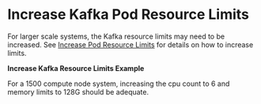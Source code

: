 # Increase Kafka Pod Resource Limits

For larger scale systems, the Kafka resource limits may need to be increased. See [Increase Pod Resource Limits](Increase_Pod_Resource_Limits.md) for details on how to increase limits.

**Increase Kafka Resource Limits Example**

For a 1500 compute node system, increasing the cpu count to 6 and memory limits to 128G should be adequate.

